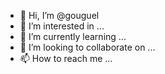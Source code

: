 - 👋 Hi, I’m @gouguel
- 👀 I’m interested in ...
- 🌱 I’m currently learning ...
- 💞️ I’m looking to collaborate on ...
- 📫 How to reach me ...

<!---
gouguel/gouguel is a ✨ special ✨ repository because its `README.md` (this file) appears on your GitHub profile.
You can click the Preview link to take a look at your changes.
--->
